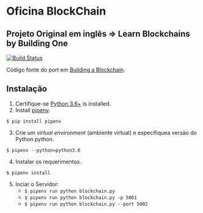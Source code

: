 # Oficina BlockChain
## Projeto Original em inglês => Learn Blockchains by Building One

[![Build Status](https://travis-ci.org/dvf/blockchain.svg?branch=master)](https://travis-ci.org/dvf/blockchain)

Código fonte do port em [Building a Blockchain](https://medium.com/p/117428612f46). 

## Instalação

1. Certifique-se [Python 3.6+](https://www.python.org/downloads/) is installed. 
2. Install [pipenv](https://github.com/kennethreitz/pipenv). 

```
$ pip install pipenv 
```

3. Crie um _virtual environment_ (ambiente virtual) e específiquea versão do Python python. 

```
$ pipenv --python=python3.6
```

4. Instalar os requerimentos.  

```
$ pipenv install 
``` 

5. Inciar o Servidor:
    * `$ pipenv run python blockchain.py` 
    * `$ pipenv run python blockchain.py -p 5001`
    * `$ pipenv run python blockchain.py --port 5002`
